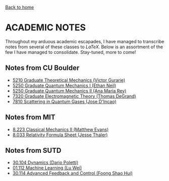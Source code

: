 [Back to home](https://reubenwangrongwen.github.io/)

# ACADEMIC NOTES

Throughout my arduous academic escapades, I have managed to transcribe notes from several of these classes to *LaTeX*. Below is an assortment of the few I have managed to consolidate. Stay-tuned, more to come!

## Notes from CU Boulder

* [5210 Graduate Theoretical Mechanics (Victor Gurarie)](./CU%20Boulder/5210%20Theoretical%20Mechanics.pdf)
* [5250 Graduate Quantum Mechanics I (Ethan Neil)](./CU%20Boulder/5250%20Graduate%20Quantum%20%20Mechanics%20I.pdf)
* [5250 Graduate Quantum Mechanics II (Ana Maria Rey)](./CU%20Boulder/5260%20Graduate%20Quantum%20%20Mechanics%20II.pdf)
* [7320 Graduate Electromagnetic Theory (Thomas DeGrand)](./AcademicNotes/CU%20Boulder/7320%20Graduate%20Electromagnetic%20Theory%20II.pdf)
* [7810 Scattering in Quantum Gases (Jose D'Incao)](./CU%20Boulder/7810%20Scattering%20in%20Quantum%20Gases.pdf)

## Notes from MIT

* [8.223 Classical Mechanics II (Matthew Evans)](./MIT/8.223%20Classical%20Mechanics%20II%20(MIT).pdf)
* [8.033 Relativity Formula Sheet (Jesse Thaler)](./MIT/8.033%20Relativity%20Formulas%20(MIT).pdf)

## Notes from SUTD

* [30.104 Dynamics (Dario Poletti)](./SUTD/30.104%20Dynamics%20(SUTD).pdf)
* [01.112 Machine Learning (Lu Wei)](./SUTD/01.112%20Machine%20Learning%20(SUTD).pdf)
* [30.114 Advanced Feedback and Control (Foong Shao Hui)](./SUTD/30.114%20Advanced%20Feedback%20and%20Control%20(SUTD).pdf)

